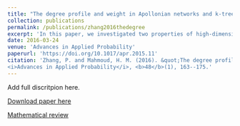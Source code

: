 ```yaml
---
title: "The degree profile and weight in Apollonian networks and k-trees"
collection: publications
permalink: /publications/zhang2016thedegree
excerpt: 'In this paper, we investigated two properties of high-dimensional random Apollonian networks (RANs): the degree profile and a novel topological index called total weight. The primary methods for the analysis included martingale theory, Pólya urns and stochastic recurrences.'
date: 2016-03-24
venue: 'Advances in Applied Probability'
paperurl: 'https://doi.org/10.1017/apr.2015.11'
citation: 'Zhang, P. and Mahmoud, H. M. (2016). &quot;The degree profile and weight in Apollonian networks and k-trees.&quot; 
<i>Advances in Applied Probability</i>, <b>48</b>(1), 163--175.'
---
```

Add full discritpion here.

[Download paper here](https://doi.org/10.1017/apr.2015.11)

[Mathematical review](https://mathscinet.ams.org/mathscinet-getitem?mr=3473572)
